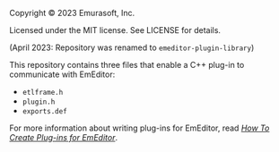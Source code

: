 Copyright © 2023 Emurasoft, Inc.

Licensed under the MIT license. See LICENSE for details.

(April 2023: Repository was renamed to `emeditor-plugin-library`)

This repository contains three files that enable a C++ plug-in to communicate with EmEditor:

* `etlframe.h`
* `plugin.h`
* `exports.def`

For more information about writing plug-ins for EmEditor, read [*How To Create Plug-ins for EmEditor*](https://github.com/Emurasoft/tutorial).